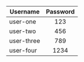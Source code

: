 | Username   | Password |
| ---------- | :------: |
| user-one   |   123    |
| user-two   |   456    |
| user-three |   789    |
| user-four  |   1234   |
